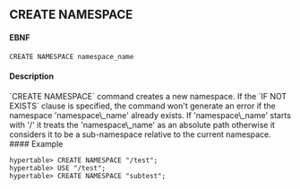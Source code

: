 CREATE NAMESPACE 
------------
#### EBNF

    CREATE NAMESPACE namespace_name 

#### Description
<p>
`CREATE NAMESPACE` command creates a new namespace.  If the `IF NOT EXISTS`
clause is specified, the command won't generate an error if the namespace
'namespace\_name' already exists.
If 'namespace\_name' starts with '/' it treats the 'namespace\_name' as an absolute 
path otherwise it considers it to be a sub-namespace relative to the current 
namespace.
#### Example
    
    hypertable> CREATE NAMESPACE "/test";
    hypertable> USE "/test";
    hypertable> CREATE NAMESPACE "subtest";
